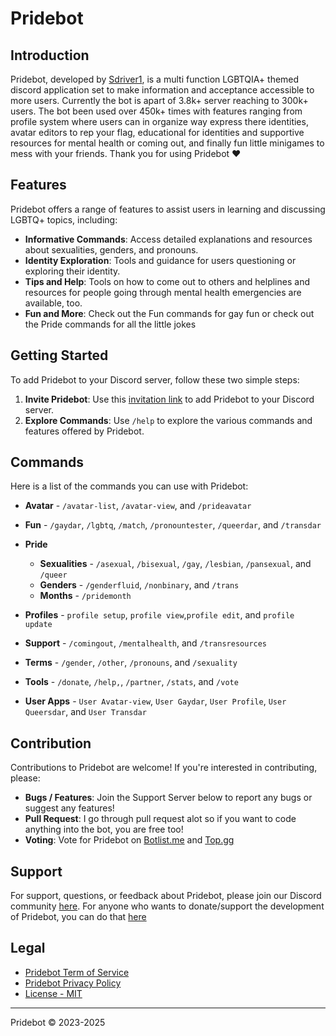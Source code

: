 # Pridebot

## Introduction

Pridebot, developed by [Sdriver1](https://github.com/Sdriver1), is a multi function LGBTQIA+ themed discord application set to make information and acceptance accessible to more users. Currently the bot is apart of 3.8k+ server reaching to 300k+ users. The bot been used over 450k+ times with features ranging from profile system where users can in organize way express there identities, avatar editors to rep your flag, educational for identities and supportive resources for mental health or coming out, and finally fun little minigames to mess with your friends. Thank you for using Pridebot ❤️

## Features

Pridebot offers a range of features to assist users in learning and discussing LGBTQ+ topics, including:

- **Informative Commands**: Access detailed explanations and resources about sexualities, genders, and pronouns.
- **Identity Exploration**: Tools and guidance for users questioning or exploring their identity.
- **Tips and Help**: Tools on how to come out to others and helplines and resources for people going through mental health emergencies are available, too.
- **Fun and More**: Check out the Fun commands for gay fun or check out the Pride commands for all the little jokes

## Getting Started

To add Pridebot to your Discord server, follow these two simple steps:

1. **Invite Pridebot**: Use this [invitation link](https://pridebot.xyz/invite) to add Pridebot to your Discord server.
2. **Explore Commands**: Use `/help` to explore the various commands and features offered by Pridebot.

## Commands

Here is a list of the commands you can use with Pridebot:

- **Avatar** - `/avatar-list`, `/avatar-view`, and `/prideavatar`
- **Fun** - `/gaydar`, `/lgbtq`, `/match`, `/pronountester`, `/queerdar`, and `/transdar`
- **Pride**
  - **Sexualities** - `/asexual`, `/bisexual`, `/gay`, `/lesbian`, `/pansexual`, and `/queer`
  - **Genders** - `/genderfluid`, `/nonbinary`, and `/trans`
  - **Months** - `/pridemonth`
- **Profiles** - `profile setup`, `profile view`,`profile edit`, and `profile update`
- **Support** - `/comingout`, `/mentalhealth`, and `/transresources`
- **Terms** - `/gender`, `/other`, `/pronouns`, and `/sexuality`
- **Tools** - `/donate`, `/help,`, `/partner`, `/stats`, and `/vote`

- **User Apps** - `User Avatar-view`, `User Gaydar`, `User Profile`, `User Queersdar`, and `User Transdar`

## Contribution

Contributions to Pridebot are welcome! If you're interested in contributing, please:

- **Bugs / Features**: Join the Support Server below to report any bugs or suggest any features!
- **Pull Request**: I go through pull request alot so if you want to code anything into the bot, you are free too!
- **Voting**: Vote for Pridebot on [Botlist.me](https://botlist.me/bots/1101256478632972369/vote) and [Top.gg](https://top.gg/bot/1101256478632972369/vote)

## Support

For support, questions, or feedback about Pridebot, please join our Discord community [here](https://pridebot.xyz/support).
For anyone who wants to donate/support the development of Pridebot, you can do that [here](https://pridebot.xyz/premium)

## Legal

- [Pridebot Term of Service](https://pridebot.xyz/tos)
- [Pridebot Privacy Policy](https://pridebot.xyz/privacy)
- [License - MIT](https://github.com/Sdriver1/Pridebot?tab=MIT-1-ov-file)

---

Pridebot © 2023-2025
